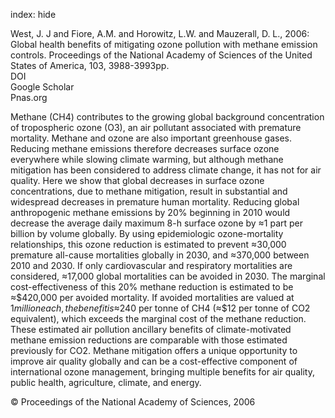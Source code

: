 index: hide

<div class="Citation">

  <div class="Citation-body">
    <div class="Citation-text">West, J. J and Fiore, A.M. and Horowitz, L.W. and Mauzerall, D. L., 2006: Global health benefits of mitigating ozone pollution with methane emission controls. <span class="Article-journal">Proceedings of the National Academy of Sciences of the United States of America, </span><span class="Article-volume">103, </span>3988-3993pp.</div>
    <div class="Citation-links">
      <div class="CitationLink" data-href="https://doi.org/10.1073/pnas.0600201103">
        <div class="CitationLink-icon CitationLink-Doi"></div>
        <div class="CitationLink-text">DOI</div>
      </div>
      <div class="CitationLink" data-href="https://scholar.google.com/scholar?q=10.1073/pnas.0600201103">
        <div class="CitationLink-icon CitationLink-Scholar"></div>
        <div class="CitationLink-text">Google Scholar</div>
      </div>
      <div class="CitationLink" data-href="http://www.pnas.org/content/103/11/3988.abstract">
        <div class="CitationLink-icon CitationLink-Publisher"></div>
        <div class="CitationLink-text">Pnas.org</div>
      </div>
    </div>
  </div>
</div>

Methane (CH4) contributes to the growing global background concentration of tropospheric ozone (O3), an air pollutant associated with premature mortality. Methane and ozone are also important greenhouse gases. Reducing methane emissions therefore decreases surface ozone everywhere while slowing climate warming, but although methane mitigation has been considered to address climate change, it has not for air quality. Here we show that global decreases in surface ozone concentrations, due to methane mitigation, result in substantial and widespread decreases in premature human mortality. Reducing global anthropogenic methane emissions by 20% beginning in 2010 would decrease the average daily maximum 8-h surface ozone by ≈1 part per billion by volume globally. By using epidemiologic ozone-mortality relationships, this ozone reduction is estimated to prevent ≈30,000 premature all-cause mortalities globally in 2030, and ≈370,000 between 2010 and 2030. If only cardiovascular and respiratory mortalities are considered, ≈17,000 global mortalities can be avoided in 2030. The marginal cost-effectiveness of this 20% methane reduction is estimated to be ≈$420,000 per avoided mortality. If avoided mortalities are valued at $1 million each, the benefit is ≈$240 per tonne of CH4 (≈$12 per tonne of CO2 equivalent), which exceeds the marginal cost of the methane reduction. These estimated air pollution ancillary benefits of climate-motivated methane emission reductions are comparable with those estimated previously for CO2. Methane mitigation offers a unique opportunity to improve air quality globally and can be a cost-effective component of international ozone management, bringing multiple benefits for air quality, public health, agriculture, climate, and energy.

<div class="Citation-copy">
&copy; Proceedings of the National Academy of Sciences, 2006
</div>